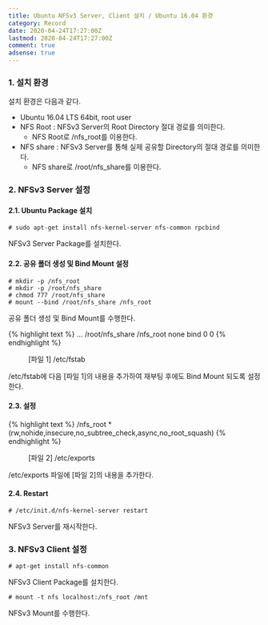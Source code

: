 ```yaml
---
title: Ubuntu NFSv3 Server, Client 설치 / Ubuntu 16.04 환경
category: Record
date: 2020-04-24T17:27:00Z
lastmod: 2020-04-24T17:27:00Z
comment: true
adsense: true
---
```


### 1. 설치 환경

설치 환경은 다음과 같다.
* Ubuntu 16.04 LTS 64bit, root user
* NFS Root : NFSv3 Server의 Root Directory 절대 경로를 의미한다.
  * NFS Root로 /nfs_root를 이용한다.
* NFS share : NFSv3 Server를 통해 실제 공유할 Directory의 절대 경로를 의미한다.
  * NFS share로 /root/nfs_share를 이용한다.

### 2. NFSv3 Server 설정

#### 2.1. Ubuntu Package 설치

~~~console
# sudo apt-get install nfs-kernel-server nfs-common rpcbind
~~~

NFSv3 Server Package를 설치한다.

#### 2.2. 공유 폴더 생성 및 Bind Mount 설정

~~~console
# mkdir -p /nfs_root
# mkdir -p /root/nfs_share
# chmod 777 /root/nfs_share
# mount --bind /root/nfs_share /nfs_root
~~~

공유 폴더 생성 및 Bind Mount를 수행한다.

{% highlight text %}
...
/root/nfs_share /nfs_root none bind  0  0
{% endhighlight %}
<figure>
<figcaption class="caption">[파일 1] /etc/fstab</figcaption>
</figure>

/etc/fstab에 다음 [파일 1]의 내용을 추가하여 재부팅 후에도 Bind Mount 되도록 설정한다.

#### 2.3. 설정

{% highlight text %}
/nfs_root      *(rw,nohide,insecure,no_subtree_check,async,no_root_squash)
{% endhighlight %}
<figure>
<figcaption class="caption">[파일 2] /etc/exports</figcaption>
</figure>

/etc/exports 파일에 [파일 2]의 내용을 추가한다.

#### 2.4. Restart

~~~console
# /etc/init.d/nfs-kernel-server restart
~~~

NFSv3 Server를 재시작한다.

### 3. NFSv3 Client 설정

~~~console
# apt-get install nfs-common
~~~

NFSv3 Client Package를 설치한다.

~~~console
# mount -t nfs localhost:/nfs_root /mnt
~~~

NFSv3 Mount를 수행한다.
